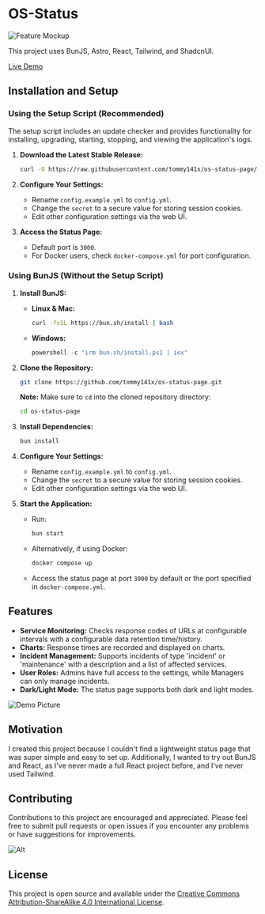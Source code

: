# OS-Status

![Feature Mockup](https://tommy141x.github.io/os-status-page/hero-image-light.jpeg)

This project uses BunJS, Astro, React, Tailwind, and ShadcnUI.

[Live Demo](https://status.timmygstudios.com/)

## Installation and Setup

### Using the Setup Script (Recommended)
The setup script includes an update checker and provides functionality for installing, upgrading, starting, stopping, and viewing the application's logs.
1. **Download the Latest Stable Release:**
    ```bash
    curl -O https://raw.githubusercontent.com/tommy141x/os-status-page/main/scripts/setup.sh && chmod +x setup.sh && ./setup.sh
    ```

2. **Configure Your Settings:**
   - Rename `config.example.yml` to `config.yml`.
   - Change the `secret` to a secure value for storing session cookies.
   - Edit other configuration settings via the web UI.

3. **Access the Status Page:**
   - Default port is `3000`.
   - For Docker users, check `docker-compose.yml` for port configuration.

### Using BunJS (Without the Setup Script)

1. **Install BunJS:**
   - **Linux & Mac:** 
     ```bash
     curl -fsSL https://bun.sh/install | bash
     ```
   - **Windows:** 
     ```powershell
     powershell -c "irm bun.sh/install.ps1 | iex"
     ```
     
2. **Clone the Repository:**
    ```bash
    git clone https://github.com/tommy141x/os-status-page.git
    ```

    **Note:** Make sure to `cd` into the cloned repository directory:
    ```bash
    cd os-status-page
    ```

3. **Install Dependencies:**
    ```bash
    bun install
    ```

4. **Configure Your Settings:**
   - Rename `config.example.yml` to `config.yml`.
   - Change the `secret` to a secure value for storing session cookies.
   - Edit other configuration settings via the web UI.

5. **Start the Application:**
   - Run:
     ```bash
     bun start
     ```
   - Alternatively, if using Docker:
     ```bash
     docker compose up
     ```
   - Access the status page at port `3000` by default or the port specified in `docker-compose.yml`.


## Features

- **Service Monitoring:** Checks response codes of URLs at configurable intervals with a configurable data retention time/history.
- **Charts:** Response times are recorded and displayed on charts.
- **Incident Management:** Supports incidents of type 'incident' or 'maintenance' with a description and a list of affected services.
- **User Roles:** Admins have full access to the settings, while Managers can only manage incidents.
- **Dark/Light Mode:** The status page supports both dark and light modes.

![Demo Picture](https://tommy141x.github.io/os-status-page/hero-image-dark.jpeg)

## Motivation

I created this project because I couldn't find a lightweight status page that was super simple and easy to set up. Additionally, I wanted to try out BunJS and React, as I've never made a full React project before, and I've never used Tailwind.

## Contributing

Contributions to this project are encouraged and appreciated. Please feel free to submit pull requests or open issues if you encounter any problems or have suggestions for improvements.

![Alt](https://repobeats.axiom.co/api/embed/19f88f4c6a981fc2d81415907ca79424988ffe87.svg "Repobeats analytics image")

## License

This project is open source and available under the [Creative Commons Attribution-ShareAlike 4.0 International License](https://creativecommons.org/licenses/by-sa/4.0/deed.en).
